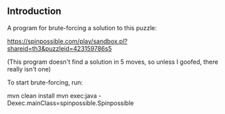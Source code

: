 ## Introduction

A program for brute-forcing a solution to this puzzle:

https://spinpossible.com/play/sandbox.pl?shareid=th3&puzzleid=423159786s5

(This program doesn't find a solution in 5 moves, so unless I goofed,
there really isn't one)

To start brute-forcing, run:

mvn clean install
mvn exec:java -Dexec.mainClass=spinpossible.Spinpossible
